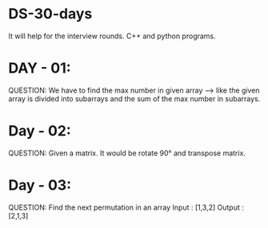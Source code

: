 # DS-30-days
It will help for the interview rounds.  C++ and python programs.


# DAY - 01:
QUESTION: We have to find the max number in given array --> like the given array is divided into subarrays and the sum of the max number in subarrays. 

# Day - 02:
QUESTION: Given a matrix. It would be rotate 90° and transpose matrix.

# Day - 03:
QUESTION: Find the next permutation in an array
Input : [1,3,2]
Output : [2,1,3]

